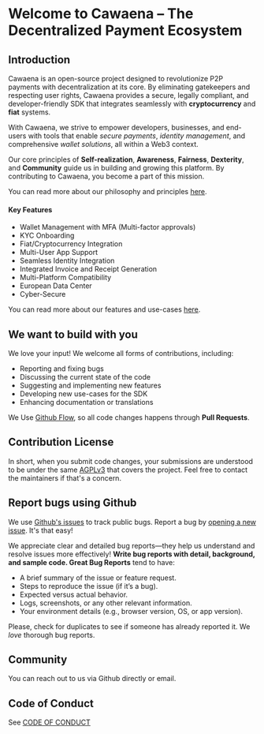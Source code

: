 # Welcome to Cawaena – The Decentralized Payment Ecosystem

## Introduction 

Cawaena is an open-source project designed to revolutionize P2P payments with decentralization at its core. By eliminating gatekeepers and respecting user rights, Cawaena provides a secure, legally compliant, and developer-friendly SDK that integrates seamlessly with **cryptocurrency** and **fiat** systems.

With Cawaena, we strive to empower developers, businesses, and end-users with tools that enable _secure payments_, _identity management_, and comprehensive _wallet solutions_, all within a Web3 context.

Our core principles of **Self-realization**, **Awareness**, **Fairness**, **Dexterity**, and **Community** guide us in building and growing this platform. By contributing to Cawaena, you become a part of this mission.

You can read more about our philosophy and principles [here](./sdk/docs/Choosing%20ETOPay/Philosophy.md).

#### Key Features

- Wallet Management with MFA (Multi-factor approvals)
- KYC Onboarding
- Fiat/Cryptocurrency Integration
- Multi-User App Support
- Seamless Identity Integration
- Integrated Invoice and Receipt Generation
- Multi-Platform Compatibility
- European Data Center
- Cyber-Secure

You can read more about our features and use-cases [here](./sdk/docs/Choosing%20ETOPay/Features.md). 

## We want to build with you

We love your input! We welcome all forms of contributions, including:

- Reporting and fixing bugs
- Discussing the current state of the code
- Suggesting and implementing new features
- Developing new use-cases for the SDK
- Enhancing documentation or translations

We Use [Github Flow](https://docs.github.com/en/get-started/using-github/github-flow), so all code changes happens through **Pull Requests**.

## Contribution License

In short, when you submit code changes, your submissions are understood to be under the same [AGPLv3](./LICENSE) that covers the project. Feel free to contact the maintainers if that's a concern.

## Report bugs using Github

We use [Github's issues](https://github.com/ETOSPHERES-Labs/etopay-sdk/issues) to track public bugs. Report a bug by [opening a new issue](https://github.com/ETOSPHERES-Labs/etopay-sdk/issues/new). It's that easy!

We appreciate clear and detailed bug reports—they help us understand and resolve issues more effectively!
**Write bug reports with detail, background, and sample code. Great Bug Reports** tend to have:

- A brief summary of the issue or feature request.
- Steps to reproduce the issue (if it’s a bug).
- Expected versus actual behavior.
- Logs, screenshots, or any other relevant information.
- Your environment details (e.g., browser version, OS, or app version).

Please, check for duplicates to see if someone has already reported it. We *love* thorough bug reports.

## Community

You can reach out to us via Github directly or email.

## Code of Conduct

See [CODE OF CONDUCT](./CODE_OF_CONDUCT.md)
